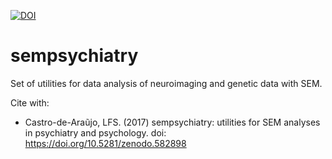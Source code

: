 [![DOI](https://zenodo.org/badge/DOI/10.5281/zenodo.582898.svg)](https://doi.org/10.5281/zenodo.582898)


# sempsychiatry


Set of utilities for data analysis of neuroimaging and genetic data with SEM.


Cite with:

- Castro-de-Araũjo, LFS. (2017) sempsychiatry: utilities for SEM analyses in psychiatry and psychology. doi: https://doi.org/10.5281/zenodo.582898

